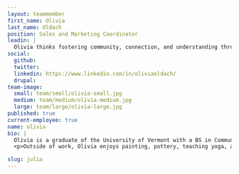 ```yaml
---
layout: teammember
first_name: Olivia
last_name: Oldach
position: Sales and Marketing Coordinator
leadin: |
  Olivia thinks fostering community, connection, and understanding through storytelling is crucial for any organization to thrive, and she sees marketing as a way to do just that.
social:
  github:
  twitter:
  linkedin: https://www.linkedin.com/in/oliviaoldach/
  drupal:
team-image:
  small: team/small/olivia-small.jpg
  medium: team/medium/olivia-medium.jpg
  large: team/large/olivia-large.jpg
published: true
current-employee: true
name: olivia
bio: |
  Olivia is a graduate of the University of Vermont with a BS in Community and International Development, and a double minor in Communications and Studio Art. During college, she interned with The Peace and Justice Center, which solidified her desire to work in the nonprofit sector. Post-college, Olivia joined and subsequently quit the Peace Corps (for reasons too long to explain in a bio). After that, Olivia worked as an Outreach Advocate for a sexual and domestic assault crisis center in Vermont. While she was passionate about the work and grew close to the community she served, she was drawn to the importance and creativity of marketing and how it can be leveraged to gain support for a mission. She was excited to join ThinkShout to focus on showcasing the work of a dedicated team who are fueled by the mission driven organizations that they partner with.  
  <p>Outside of work, Olivia enjoys painting, pottery, teaching yoga, and running very very slowly. She also loves to travel, and challenges herself to visit as many places as she can while spending as little money as possible. Olivia is also obsessed with her pug puppy, Oats, for whom she owns a pug-backpack. That’s right. A pug backpack.

slug: julia
---
```

